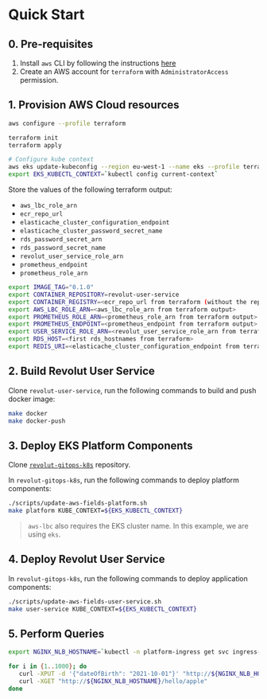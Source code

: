 # Quick Start

## 0. Pre-requisites

1. Install `aws` CLI by following the instructions [here](https://docs.aws.amazon.com/cli/latest/userguide/getting-started-install.html)
2. Create an AWS account for `terraform` with `AdministratorAccess` permission.

## 1. Provision AWS Cloud resources

```bash
aws configure --profile terraform

terraform init
terraform apply

# Configure kube context
aws eks update-kubeconfig --region eu-west-1 --name eks --profile terraform
export EKS_KUBECTL_CONTEXT=`kubectl config current-context`
```

Store the values of the following terraform output:
   * `aws_lbc_role_arn`
   * `ecr_repo_url`
   * `elasticache_cluster_configuration_endpoint`
   * `elasticache_cluster_password_secret_name`
   * `rds_password_secret_arn`
   * `rds_password_secret_name`
   * `revolut_user_service_role_arn`
   * `prometheus_endpoint`
   * `prometheus_role_arn`

```bash
export IMAGE_TAG="0.1.0"
export CONTAINER_REPOSITORY=revolut-user-service
export CONTAINER_REGISTRY=<ecr_repo_url from terraform (without the repo)>
export AWS_LBC_ROLE_ARN=<aws_lbc_role_arn from terraform output>
export PROMETHEUS_ROLE_ARN=<prometheus_role_arn from terraform output>
export PROMETHEUS_ENDPOINT=<prometheus_endpoint from terraform output>
export USER_SERVICE_ROLE_ARN=<revolut_user_service_role_arn from terraform>
export RDS_HOST=<first rds_hostnames from terraform>
export REDIS_URI=<elasticache_cluster_configuration_endpoint from terraform>
```

## 2. Build Revolut User Service

Clone `revolut-user-service`, run the following commands to build and push docker image:

```bash
make docker
make docker-push
```

## 3. Deploy EKS Platform Components

Clone [`revolut-gitops-k8s`](https://github.com/awhdesmond/revolut-gitops-k8s) repository.

In `revolut-gitops-k8s`, run the following commands to deploy platform components:

```bash
./scripts/update-aws-fields-platform.sh
make platform KUBE_CONTEXT=${EKS_KUBECTL_CONTEXT}
```

> `aws-lbc` also requires the EKS cluster name. In this example, we are using `eks`.


## 4. Deploy Revolut User Service

In `revolut-gitops-k8s`, run the following commands to deploy application components:

```bash
./scripts/update-aws-fields-user-service.sh
make user-service KUBE_CONTEXT=${EKS_KUBECTL_CONTEXT}
```

## 5. Perform Queries

```bash
export NGINX_NLB_HOSTNAME=`kubectl -n platform-ingress get svc ingress-nginx-controller -o jsonpath='{.status.loadBalancer.ingress[0].hostname}'`

for i in {1..1000}; do
   curl -XPUT -d '{"dateOfBirth": "2021-10-01"}' "http://${NGINX_NLB_HOSTNAME}/hello/apple" -w '%{http_code}\n'
   curl -XGET "http://${NGINX_NLB_HOSTNAME}/hello/apple"
done
```